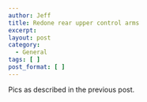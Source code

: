 ```yaml
---
author: Jeff
title: Redone rear upper control arms
excerpt:
layout: post
category:
  - General
tags: [ ]
post_format: [ ]
---
```

Pics as described in the previous post.
